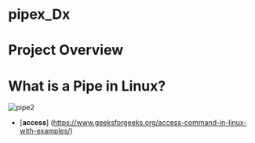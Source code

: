 # pipex_Dx
# Project Overview



# What is a Pipe in Linux?


![pipe2](https://user-images.githubusercontent.com/98095867/208128711-00d7dbd6-78dd-4c4e-983a-38c1bf663054.jpeg)


* [**access**] (https://www.geeksforgeeks.org/access-command-in-linux-with-examples/)

